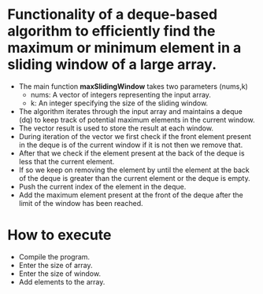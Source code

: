 # Functionality of a deque-based algorithm to efficiently find the maximum or minimum element in a sliding window of a large array.

- The main function **maxSlidingWindow** takes two parameters (nums,k)
    - nums: A vector of integers representing the input array.
    - k: An integer specifying the size of the sliding window.
- The algorithm iterates through the input array and maintains a deque (dq) to keep track of potential maximum elements in the current window.
- The vector result is used to store the result at each window.
- During iteration of the vector we first check if the front element present in the deque is of the current window if it is not then we remove that.
- After that we check if the element present at the back of the deque is less that the current element.
- If so we keep on removing the element by until the element at the back of the deque is greater than the current element or the deque is empty.
- Push the current index of the element in the deque.
- Add the maximum element present at the front of the deque after the limit of the window has been reached.

# How to execute 
- Compile the program.
- Enter the size of array.
- Enter the size of window.
- Add elements to the array.

